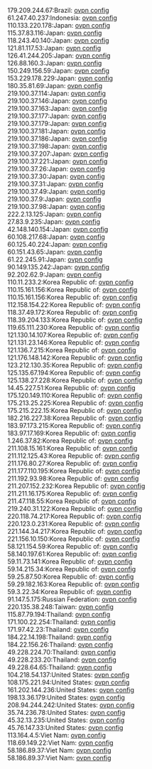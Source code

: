 179.209.244.67:Brazil: [ovpn config](vpn/179_209_244_67.ovpn)  
61.247.40.237:Indonesia: [ovpn config](vpn/61_247_40_237.ovpn)  
110.133.220.178:Japan: [ovpn config](vpn/110_133_220_178.ovpn)  
115.37.83.116:Japan: [ovpn config](vpn/115_37_83_116.ovpn)  
118.243.40.140:Japan: [ovpn config](vpn/118_243_40_140.ovpn)  
121.81.117.53:Japan: [ovpn config](vpn/121_81_117_53.ovpn)  
126.41.244.205:Japan: [ovpn config](vpn/126_41_244_205.ovpn)  
126.88.160.3:Japan: [ovpn config](vpn/126_88_160_3.ovpn)  
150.249.156.59:Japan: [ovpn config](vpn/150_249_156_59.ovpn)  
153.229.178.229:Japan: [ovpn config](vpn/153_229_178_229.ovpn)  
180.35.81.69:Japan: [ovpn config](vpn/180_35_81_69.ovpn)  
219.100.37.114:Japan: [ovpn config](vpn/219_100_37_114.ovpn)  
219.100.37.146:Japan: [ovpn config](vpn/219_100_37_146.ovpn)  
219.100.37.163:Japan: [ovpn config](vpn/219_100_37_163.ovpn)  
219.100.37.177:Japan: [ovpn config](vpn/219_100_37_177.ovpn)  
219.100.37.179:Japan: [ovpn config](vpn/219_100_37_179.ovpn)  
219.100.37.181:Japan: [ovpn config](vpn/219_100_37_181.ovpn)  
219.100.37.186:Japan: [ovpn config](vpn/219_100_37_186.ovpn)  
219.100.37.198:Japan: [ovpn config](vpn/219_100_37_198.ovpn)  
219.100.37.207:Japan: [ovpn config](vpn/219_100_37_207.ovpn)  
219.100.37.221:Japan: [ovpn config](vpn/219_100_37_221.ovpn)  
219.100.37.26:Japan: [ovpn config](vpn/219_100_37_26.ovpn)  
219.100.37.30:Japan: [ovpn config](vpn/219_100_37_30.ovpn)  
219.100.37.31:Japan: [ovpn config](vpn/219_100_37_31.ovpn)  
219.100.37.49:Japan: [ovpn config](vpn/219_100_37_49.ovpn)  
219.100.37.9:Japan: [ovpn config](vpn/219_100_37_9.ovpn)  
219.100.37.98:Japan: [ovpn config](vpn/219_100_37_98.ovpn)  
222.2.13.125:Japan: [ovpn config](vpn/222_2_13_125.ovpn)  
27.83.9.235:Japan: [ovpn config](vpn/27_83_9_235.ovpn)  
42.148.140.154:Japan: [ovpn config](vpn/42_148_140_154.ovpn)  
60.108.217.68:Japan: [ovpn config](vpn/60_108_217_68.ovpn)  
60.125.40.224:Japan: [ovpn config](vpn/60_125_40_224.ovpn)  
60.151.43.65:Japan: [ovpn config](vpn/60_151_43_65.ovpn)  
61.22.245.91:Japan: [ovpn config](vpn/61_22_245_91.ovpn)  
90.149.135.242:Japan: [ovpn config](vpn/90_149_135_242.ovpn)  
92.202.62.9:Japan: [ovpn config](vpn/92_202_62_9.ovpn)  
110.11.233.2:Korea Republic of: [ovpn config](vpn/110_11_233_2.ovpn)  
110.15.161.156:Korea Republic of: [ovpn config](vpn/110_15_161_156.ovpn)  
110.15.161.156:Korea Republic of: [ovpn config](vpn/110_15_161_156.ovpn)  
112.158.154.22:Korea Republic of: [ovpn config](vpn/112_158_154_22.ovpn)  
118.37.49.172:Korea Republic of: [ovpn config](vpn/118_37_49_172.ovpn)  
118.39.204.133:Korea Republic of: [ovpn config](vpn/118_39_204_133.ovpn)  
119.65.111.230:Korea Republic of: [ovpn config](vpn/119_65_111_230.ovpn)  
121.130.14.107:Korea Republic of: [ovpn config](vpn/121_130_14_107.ovpn)  
121.131.23.146:Korea Republic of: [ovpn config](vpn/121_131_23_146.ovpn)  
121.136.7.215:Korea Republic of: [ovpn config](vpn/121_136_7_215.ovpn)  
121.176.148.142:Korea Republic of: [ovpn config](vpn/121_176_148_142.ovpn)  
123.212.130.35:Korea Republic of: [ovpn config](vpn/123_212_130_35.ovpn)  
125.135.67.194:Korea Republic of: [ovpn config](vpn/125_135_67_194.ovpn)  
125.138.27.228:Korea Republic of: [ovpn config](vpn/125_138_27_228.ovpn)  
14.45.227.51:Korea Republic of: [ovpn config](vpn/14_45_227_51.ovpn)  
175.120.149.110:Korea Republic of: [ovpn config](vpn/175_120_149_110.ovpn)  
175.213.25.225:Korea Republic of: [ovpn config](vpn/175_213_25_225.ovpn)  
175.215.222.15:Korea Republic of: [ovpn config](vpn/175_215_222_15.ovpn)  
182.216.227.38:Korea Republic of: [ovpn config](vpn/182_216_227_38.ovpn)  
183.97.173.215:Korea Republic of: [ovpn config](vpn/183_97_173_215.ovpn)  
183.97.17.169:Korea Republic of: [ovpn config](vpn/183_97_17_169.ovpn)  
1.246.37.82:Korea Republic of: [ovpn config](vpn/1_246_37_82.ovpn)  
211.108.15.161:Korea Republic of: [ovpn config](vpn/211_108_15_161.ovpn)  
211.112.125.43:Korea Republic of: [ovpn config](vpn/211_112_125_43.ovpn)  
211.176.80.27:Korea Republic of: [ovpn config](vpn/211_176_80_27.ovpn)  
211.177.110.195:Korea Republic of: [ovpn config](vpn/211_177_110_195.ovpn)  
211.192.93.98:Korea Republic of: [ovpn config](vpn/211_192_93_98.ovpn)  
211.207.152.232:Korea Republic of: [ovpn config](vpn/211_207_152_232.ovpn)  
211.211.16.175:Korea Republic of: [ovpn config](vpn/211_211_16_175.ovpn)  
211.47.118.55:Korea Republic of: [ovpn config](vpn/211_47_118_55.ovpn)  
219.240.31.122:Korea Republic of: [ovpn config](vpn/219_240_31_122.ovpn)  
220.118.74.217:Korea Republic of: [ovpn config](vpn/220_118_74_217.ovpn)  
220.123.0.231:Korea Republic of: [ovpn config](vpn/220_123_0_231.ovpn)  
221.144.34.217:Korea Republic of: [ovpn config](vpn/221_144_34_217.ovpn)  
221.156.10.150:Korea Republic of: [ovpn config](vpn/221_156_10_150.ovpn)  
58.121.154.59:Korea Republic of: [ovpn config](vpn/58_121_154_59.ovpn)  
58.140.197.61:Korea Republic of: [ovpn config](vpn/58_140_197_61.ovpn)  
59.11.73.141:Korea Republic of: [ovpn config](vpn/59_11_73_141.ovpn)  
59.14.215.34:Korea Republic of: [ovpn config](vpn/59_14_215_34.ovpn)  
59.25.87.50:Korea Republic of: [ovpn config](vpn/59_25_87_50.ovpn)  
59.29.182.163:Korea Republic of: [ovpn config](vpn/59_29_182_163.ovpn)  
59.3.22.34:Korea Republic of: [ovpn config](vpn/59_3_22_34.ovpn)  
91.147.5.175:Russian Federation: [ovpn config](vpn/91_147_5_175.ovpn)  
220.135.38.248:Taiwan: [ovpn config](vpn/220_135_38_248.ovpn)  
115.87.79.194:Thailand: [ovpn config](vpn/115_87_79_194.ovpn)  
171.100.22.254:Thailand: [ovpn config](vpn/171_100_22_254.ovpn)  
171.97.42.23:Thailand: [ovpn config](vpn/171_97_42_23.ovpn)  
184.22.14.198:Thailand: [ovpn config](vpn/184_22_14_198.ovpn)  
184.22.156.26:Thailand: [ovpn config](vpn/184_22_156_26.ovpn)  
49.228.224.70:Thailand: [ovpn config](vpn/49_228_224_70.ovpn)  
49.228.233.20:Thailand: [ovpn config](vpn/49_228_233_20.ovpn)  
49.228.64.65:Thailand: [ovpn config](vpn/49_228_64_65.ovpn)  
104.218.54.137:United States: [ovpn config](vpn/104_218_54_137.ovpn)  
108.175.221.94:United States: [ovpn config](vpn/108_175_221_94.ovpn)  
161.202.144.236:United States: [ovpn config](vpn/161_202_144_236.ovpn)  
198.13.36.179:United States: [ovpn config](vpn/198_13_36_179.ovpn)  
208.94.244.242:United States: [ovpn config](vpn/208_94_244_242.ovpn)  
35.74.236.78:United States: [ovpn config](vpn/35_74_236_78.ovpn)  
45.32.13.235:United States: [ovpn config](vpn/45_32_13_235.ovpn)  
45.76.147.33:United States: [ovpn config](vpn/45_76_147_33.ovpn)  
113.164.4.5:Viet Nam: [ovpn config](vpn/113_164_4_5.ovpn)  
118.69.149.22:Viet Nam: [ovpn config](vpn/118_69_149_22.ovpn)  
58.186.89.37:Viet Nam: [ovpn config](vpn/58_186_89_37.ovpn)  
58.186.89.37:Viet Nam: [ovpn config](vpn/58_186_89_37.ovpn)  
